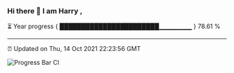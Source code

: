 ### Hi there 👋 I am Harry , 

⏳ Year progress { ███████████████████████▁▁▁▁▁▁▁ } 78.61 %

---

⏰ Updated on Thu, 14 Oct 2021 22:23:56 GMT

![Progress Bar CI](https://github.com/duykhang68/duykhang68/workflows/Progress%20Bar%20CI/badge.svg)
